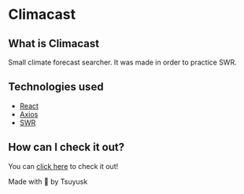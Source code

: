 # Climacast

## What is Climacast

Small climate forecast searcher.
It was made in order to practice SWR.

## Technologies used

- [React](https://github.com/facebook/react)
- [Axios](https://github.com/axios/axios)
- [SWR](https://github.com/vercel/swr)

## How can I check it out?

You can [click here](https://ij24j.csb.app/) to check it out!

Made with 💜 by Tsuyusk
